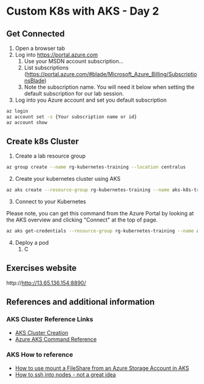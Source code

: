 # Custom K8s with AKS - Day 2

## Get Connected

1. Open a browser tab 
2. Log into https://portal.azure.com
    1. Use your MSDN account subscription...
    2. List subscriptions (https://portal.azure.com/#blade/Microsoft_Azure_Billing/SubscriptionsBlade)
    3. Note the subscription name. You will need it below when setting the default subscription for our lab session.
3.  Log into you Azure account and set you default subscription
```bash
az login
az account set -s {Your subscription name or id}
az account show
```

## Create k8s Cluster

1. Create a lab resource group 
```bash
az group create --name rg-kubernetes-training --location centralus
```

2. Create your kubernetes cluster using AKS
```bash
az aks create --resource-group rg-kubernetes-training --name aks-k8s-training --node-count 2 
```

3. Connect to your Kubernetes

Please note, you can get this command from the Azure Portal by looking at the AKS overview and clicking "Connect" at the top of page.

```bash
az aks get-credentials --resource-group rg-kubernetes-training --name aks-k8s-training
```

4. Deploy a pod
    1. C

## Exercises website
http://http://13.65.136.154:8890/

## References and additional information 
### AKS Cluster Reference Links
* [AKS Cluster Creation](https://docs.microsoft.com/en-us/azure/aks/kubernetes-walkthrough)
* [Azure AKS Command Reference](https://docs.microsoft.com/en-us/cli/azure/aks?view=azure-cli-latest#commands)

### AKS How to reference
* [How to use mount a FileShare from an Azure Storage Account in AKS](https://docs.microsoft.com/en-us/azure/aks/azure-files-volume)
* [How to ssh into nodes - not a great idea](https://docs.microsoft.com/en-us/azure/aks/ssh)
